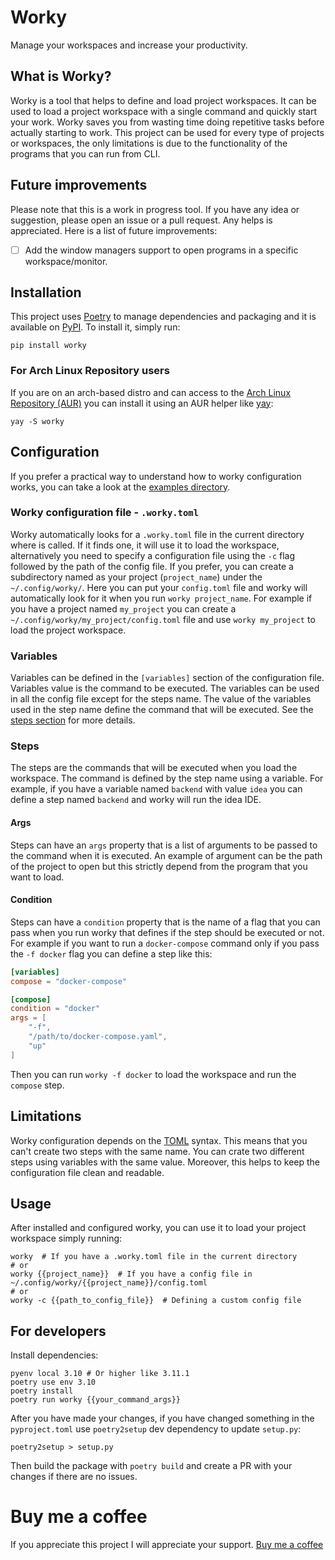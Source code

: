 # Worky
Manage your workspaces and increase your productivity.

## What is Worky?
Worky is a tool that helps to define and load project workspaces. It can be used to load a project workspace with a single command and quickly start your work.
Worky saves you from wasting time doing repetitive tasks before actually starting to work.
This project can be used for every type of projects or workspaces, the only limitations is due to the functionality of the programs that you can run from CLI.

## Future improvements
Please note that this is a work in progress tool. If you have any idea or suggestion, please open an issue or a pull request.
Any helps is appreciated. Here is a list of future improvements:
- [ ] Add the window managers support to open programs in a specific workspace/monitor.

## Installation
This project uses [Poetry](https://python-poetry.org/) to manage dependencies and packaging and it is available on [PyPI](https://pypi.org/project/worky/).
To install it, simply run:
```shell
pip install worky
```
### For Arch Linux Repository users
If you are on an arch-based distro and can access to the [Arch Linux Repository (AUR)](https://aur.archlinux.org/) you can install it using an AUR helper like [yay](https://github.com/Jguer/yay):
```shell
yay -S worky
```

## Configuration
If you prefer a practical way to understand how to worky configuration works, you can take a look at the [examples directory](https://github.com/ZappaBoy/worky/tree/main/examples).

### Worky configuration file - `.worky.toml`
Worky automatically looks for a `.worky.toml` file in the current directory where is called.
If it finds one, it will use it to load the workspace, alternatively you need to specify a configuration file using the `-c` flag followed by the path of the config file.
If you prefer, you can create a subdirectory named as your project (`project_name`) under the `~/.config/worky/`. Here you can put your `config.toml` file and worky will automatically look for it when you run `worky project_name`.
For example if you have a project named `my_project` you can create a `~/.config/worky/my_project/config.toml` file and use `worky my_project` to load the project workspace.

### Variables
Variables can be defined in the `[variables]` section of the configuration file. Variables value is the command to be executed.
The variables can be used in all the config file except for the steps name.
The value of the variables used in the step name define the command that will be executed. See the [steps section](#steps) for more details.

### Steps
The steps are the commands that will be executed when you load the workspace. The command is defined by the step name using a variable.
For example, if you have a variable named `backend` with value `idea` you can define a step named `backend` and worky will run the idea IDE.

#### Args
Steps can have an `args` property that is a list of arguments to be passed to the command when it is executed.
An example of argument can be the path of the project to open but this strictly depend from the program that you want to load.

#### Condition
Steps can have a `condition` property that is the name of a flag that you can pass when you run worky that defines if the step should be executed or not.
For example if you want to run a `docker-compose` command only if you pass the `-f docker` flag you can define a step like this:
```toml
[variables]
compose = "docker-compose"

[compose]
condition = "docker"
args = [
    "-f",
    "/path/to/docker-compose.yaml",
    "up"
]
```
Then you can run `worky -f docker` to load the workspace and run the `compose` step.

## Limitations
Worky configuration depends on the [TOML](https://toml.io/en/) syntax. This means that you can't create two steps with the same name.
You can crate two different steps using variables with the same value. Moreover, this helps to keep the configuration file clean and readable.

## Usage
After installed and configured worky, you can use it to load your project workspace simply running:
```shell
worky  # If you have a .worky.toml file in the current directory
# or
worky {{project_name}}  # If you have a config file in ~/.config/worky/{{project_name}}/config.toml
# or
worky -c {{path_to_config_file}}  # Defining a custom config file
```

## For developers
Install dependencies:
```shell
pyenv local 3.10 # Or higher like 3.11.1
poetry use env 3.10
poetry install
poetry run worky {{your_command_args}}
```

After you have made your changes, if you have changed something in the `pyproject.toml` use `poetry2setup` dev dependency to update `setup.py`:
```shell
poetry2setup > setup.py
```

Then build the package with `poetry build` and create a PR with your changes if there are no issues.

# Buy me a coffee
If you appreciate this project I will appreciate your support.
[Buy me a coffee](https://github.com/sponsors/ZappaBoy)